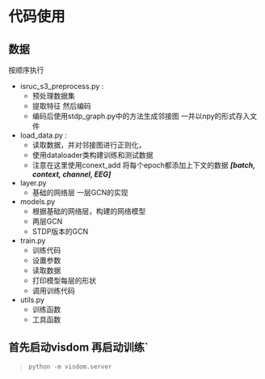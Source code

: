 # 代码使用
## 数据
按顺序执行
- isruc_s3_preprocess.py : 
  - 预处理数据集 
  - 提取特征 然后编码 
  - 编码后使用stdp_graph.py中的方法生成邻接图 一并以npy的形式存入文件
- load_data.py : 
  - 读取数据，并对邻接图进行正则化，
  - 使用dataloader类构建训练和测试数据 
  - 注意在这里使用conext_add 将每个epoch都添加上下文的数据 _**[batch, context, channel, EEG]**_
- layer.py
  - 基础的网络层 一层GCN的实现
- models.py
  - 根据基础的网络层，构建的网络模型
  - 两层GCN
  - STDP版本的GCN
- train.py
  - 训练代码
  - 设置参数
  - 读取数据
  - 打印模型每层的形状
  - 调用训练代码
- utils.py
  - 训练函数
  - 工具函数

## 首先启动visdom 再启动训练`
> ```shell
> python -m visdom.server